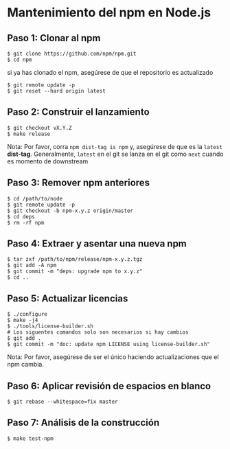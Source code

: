 # Mantenimiento del npm en Node.js

## Paso 1: Clonar al npm

```console
$ git clone https://github.com/npm/npm.git
$ cd npm
```

si ya has clonado el npm, asegúrese de que el repositorio es actualizado

```console
$ git remote update -p
$ git reset --hard origin latest
```

## Paso 2: Construir el lanzamiento

```console
$ git checkout vX.Y.Z
$ make release
```

Nota: Por favor, corra `npm dist-tag is npm` y, asegúrese de que es la `latest` **dist-tag**. Generalmente, `latest` en el git se lanza en el git como `next` cuando es momento de downstream

## Paso 3: Remover npm anteriores

```console
$ cd /path/to/node
$ git remote update -p
$ git checkout -b npm-x.y.z origin/master
$ cd deps
$ rm -rf npm
```

## Paso 4: Extraer y asentar una nueva npm

```console
$ tar zxf /path/to/npm/release/npm-x.y.z.tgz
$ git add -A npm
$ git commit -m "deps: upgrade npm to x.y.z"
$ cd ..
```

## Paso 5: Actualizar licencias

```console
$ ./configure
$ make -j4
$ ./tools/license-builder.sh
# Los siguentes comandos solo son necesarios si hay cambios
$ git add .
$ git commit -m "doc: update npm LICENSE using license-builder.sh"
```

Nota: Por favor, asegúrese de ser el único haciendo actualizaciones que el npm cambia.

## Paso 6: Aplicar revisión de espacios en blanco

```console
$ git rebase --whitespace=fix master
```

## Paso 7: Análisis de la construcción

```console
$ make test-npm
```